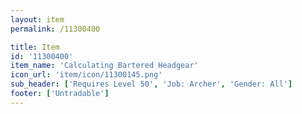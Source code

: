 ```yaml
---
layout: item
permalink: /11300400

title: Item
id: '11300400'
item_name: 'Calculating Bartered Headgear'
icon_url: 'item/icon/11300145.png'
sub_header: ['Requires Level 50', 'Job: Archer', 'Gender: All']
footer: ['Untradable']
---
```

